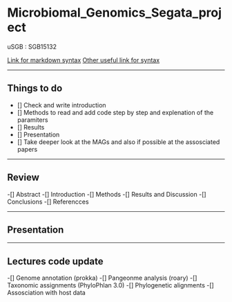 # Microbiomal_Genomics_Segata_project 
uSGB : SGB15132

[Link for markdown syntax](https://github.com/adam-p/markdown-here/wiki/Markdown-Cheatsheet)
[Other useful link for syntax](https://github.blog/2014-04-28-task-lists-in-all-markdown-documents/)

---

## Things to do 
- [] Check and write introduction 
- [] Methods to read and add code step by step and explenation of the paramiters 
- [] Results
- [] Presentation   
- [] Take deeper look at the MAGs and also if possible at the assosciated papers 

---

## Review 
-[] Abstract
-[] Introduction
-[] Methods
-[] Results and Discussion 
-[] Conclusions
-[] Referencces 

---

## Presentation 

---
## Lectures code update
-[] Genome annotation (prokka)
-[] Pangeonme analysis (roary)
-[] Taxonomic assignments (PhyloPhlan 3.0)
-[] Phylogenetic alignments 
-[] Assosciation with host data 



